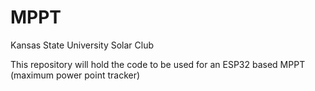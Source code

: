 # MPPT

Kansas State University Solar Club

This repository will hold the code to be used for an ESP32 based MPPT (maximum power point tracker)
